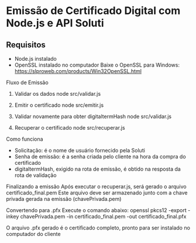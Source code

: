 # Emissão de Certificado Digital com Node.js e API Soluti

## Requisitos

- Node.js instalado
- OpenSSL instalado no computador
Baixe o OpenSSL para Windows: https://slproweb.com/products/Win32OpenSSL.html

Fluxo de Emissão
1. Validar os dados
node src/validar.js

2. Emitir o certificado
node src/emitir.js

3. Validar novamente para obter digitaltermHash
node src/validar.js

4. Recuperar o certificado
node src/recuperar.js

Como funciona
- Solicitação: é o nome de usuário fornecido pela Soluti
- Senha de emissão: é a senha criada pelo cliente na hora da compra do certificado
- digitaltermHash, exigido na rota de emissão, é obtido na resposta da rota de validação

Finalizando a emissão
Após executar o recuperar.js, será gerado o arquivo certificado_final.pem
Este arquivo deve ser armazenado junto com a chave privada gerada na emissão (chavePrivada.pem)

Convertendo para .pfx
Execute o comando abaixo:
openssl pkcs12 -export -inkey chavePrivada.pem -in certificado_final.pem -out certificado_final.pfx

O arquivo .pfx gerado é o certificado completo, pronto para ser instalado no computador do cliente
